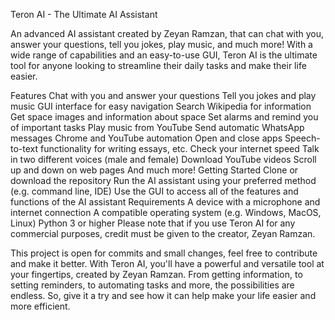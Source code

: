 Teron AI - The Ultimate AI Assistant

An advanced AI assistant created by Zeyan Ramzan, that can chat with you, answer your questions, tell you jokes, play music, and much more! With a wide range of capabilities and an easy-to-use GUI, Teron AI is the ultimate tool for anyone looking to streamline their daily tasks and make their life easier.

Features
Chat with you and answer your questions
Tell you jokes and play music
GUI interface for easy navigation
Search Wikipedia for information
Get space images and information about space
Set alarms and remind you of important tasks
Play music from YouTube
Send automatic WhatsApp messages
Chrome and YouTube automation
Open and close apps
Speech-to-text functionality for writing essays, etc.
Check your internet speed
Talk in two different voices (male and female)
Download YouTube videos
Scroll up and down on web pages
And much more!
Getting Started
Clone or download the repository
Run the AI assistant using your preferred method (e.g. command line, IDE)
Use the GUI to access all of the features and functions of the AI assistant
Requirements
A device with a microphone and internet connection
A compatible operating system (e.g. Windows, MacOS, Linux)
Python 3 or higher
Please note that if you use Teron AI for any commercial purposes, credit must be given to the creator, Zeyan Ramzan.

This project is open for commits and small changes, feel free to contribute and make it better. With Teron AI, you'll have a powerful and versatile tool at your fingertips, created by Zeyan Ramzan. From getting information, to setting reminders, to automating tasks and more, the possibilities are endless. So, give it a try and see how it can help make your life easier and more efficient.
